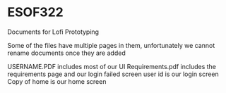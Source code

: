 # ESOF322
Documents for Lofi Prototyping

Some of the files have multiple pages in them, unfortunately we cannot rename documents once they are added

USERNAME.PDF includes most of our UI
Requirements.pdf includes the requirements page and our login failed screen
user id is our login screen
Copy of home is our home screen
